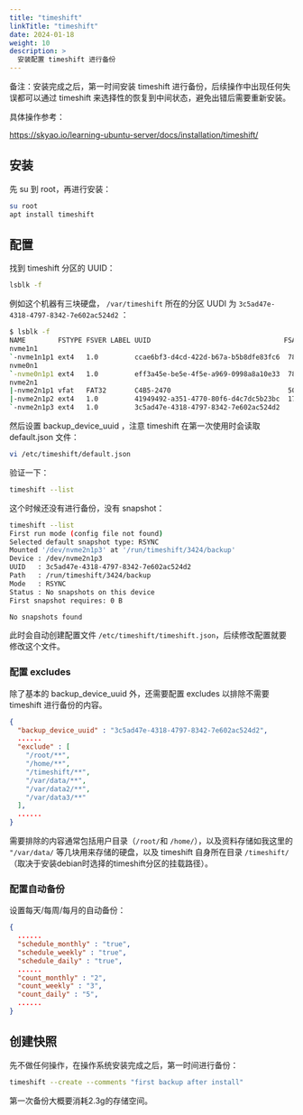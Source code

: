 ```yaml
---
title: "timeshift"
linkTitle: "timeshift"
date: 2024-01-18
weight: 10
description: >
  安装配置 timeshift 进行备份
---
```


备注：安装完成之后，第一时间安装 timeshift 进行备份，后续操作中出现任何失误都可以通过 timeshift 来选择性的恢复到中间状态，避免出错后需要重新安装。

具体操作参考：

https://skyao.io/learning-ubuntu-server/docs/installation/timeshift/

## 安装

先 su 到 root，再进行安装：

```bash
su root
apt install timeshift
```

## 配置

找到 timeshift 分区的 UUID：

```bash
lsblk -f
```

例如这个机器有三块硬盘， `/var/timeshift` 所在的分区 UUDI 为 `3c5ad47e-4318-4797-8342-7e602ac524d2` ：

```bash
$ lsblk -f
NAME        FSTYPE FSVER LABEL UUID                                 FSAVAIL FSUSE% MOUNTPOINTS
nvme1n1                                                                            
`-nvme1n1p1 ext4   1.0         ccae6bf3-d4cd-422d-b67a-b5b8dfe83fc6  782.2G     0% /var/data2
nvme0n1                                                                            
`-nvme0n1p1 ext4   1.0         eff3a45e-be5e-4f5e-a969-0998a8a10e33  782.2G     0% /var/data
nvme2n1                                                                            
|-nvme2n1p1 vfat   FAT32       C4B5-2470                             505.1M     1% /boot/efi
|-nvme2n1p2 ext4   1.0         41949492-a351-4770-80f6-d4c7dc5b23bc  171.2G     1% /
`-nvme2n1p3 ext4   1.0         3c5ad47e-4318-4797-8342-7e602ac524d2     48G     0% /var/timeshift
```

然后设置 backup_device_uuid ，注意 timeshift 在第一次使用时会读取 default.json 文件：

```bash
vi /etc/timeshift/default.json
```

验证一下：

```bash
timeshift --list
```

这个时候还没有进行备份，没有 snapshot：

```bash
timeshift --list
First run mode (config file not found)
Selected default snapshot type: RSYNC
Mounted '/dev/nvme2n1p3' at '/run/timeshift/3424/backup'
Device : /dev/nvme2n1p3
UUID   : 3c5ad47e-4318-4797-8342-7e602ac524d2
Path   : /run/timeshift/3424/backup
Mode   : RSYNC
Status : No snapshots on this device
First snapshot requires: 0 B

No snapshots found
```

此时会自动创建配置文件 `/etc/timeshift/timeshift.json`，后续修改配置就要修改这个文件。

### 配置 excludes

除了基本的 backup_device_uuid 外，还需要配置 excludes 以排除不需要 timeshift 进行备份的内容。

```json
{
  "backup_device_uuid" : "3c5ad47e-4318-4797-8342-7e602ac524d2",
  ......
  "exclude" : [
    "/root/**",
    "/home/**",
    "/timeshift/**",
    "/var/data/**",
    "/var/data2/**",
    "/var/data3/**"
  ],
  ......
}
```

需要排除的内容通常包括用户目录（`/root/`和 `/home/`），以及资料存储如我这里的 `"/var/data/` 等几块用来存储的硬盘，以及 timeshift 自身所在目录 `/timeshift/` （取决于安装debian时选择的timeshift分区的挂载路径）。

### 配置自动备份

设置每天/每周/每月的自动备份：

```json
{
  ......
  "schedule_monthly" : "true",
  "schedule_weekly" : "true",
  "schedule_daily" : "true",
  ......
  "count_monthly" : "2",
  "count_weekly" : "3",
  "count_daily" : "5",
  ......
}
```

## 创建快照

先不做任何操作，在操作系统安装完成之后，第一时间进行备份：

```bash
timeshift --create --comments "first backup after install"
```

第一次备份大概要消耗2.3g的存储空间。